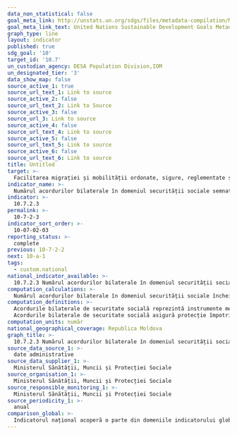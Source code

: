 ```yaml
---
data_non_statistical: false
goal_meta_link: http://unstats.un.org/sdgs/files/metadata-compilation/Metadata-Goal-10.pdf
goal_meta_link_text: United Nations Sustainable Development Goals Metadata (pdf 564kB)
graph_type: line
layout: indicator
published: true
sdg_goal: '10'
target_id: '10.7'
un_custodian_agency: DESA Population Division,IOM
un_designated_tier: '3'
data_show_map: false
source_active_1: true
source_url_text_1: Link to source
source_active_2: false
source_url_text_2: Link to Source
source_active_3: false
source_url_3: Link to source
source_active_4: false
source_url_text_4: Link to source
source_active_5: false
source_url_text_5: Link to source
source_active_6: false
source_url_text_6: Link to source
title: Untitled
target: >-
  Facilitarea migrației și mobilității ordonate, sigure, reglementate și responsabile a persoanelor, inclusiv prin implementarea unor politici de migrație planificate și bine gestionate
indicator_name: >-
  Numărul acordurilor bilaterale în domeniul securității sociale semnate
indicator: >-
  10.7.2.3
permalink: >-
  10-7-2-3
indicator_sort_order: >-
  10-07-02-03
reporting_status: >-
  complete
previous: 10-7-2-2
next: 10-a-1
tags:
  - custom.national
national_indicator_available: >-
  10.7.2.3 Numărul acordurilor bilaterale în domeniul securității sociale semnate
computation_calculations: >-
  Numărul acordurilor bilaterale în domeniul securității sociale încheiate cu țările de destinație a lucrătorilor migranți.
computation_definitions: >-
  Acordurile bilaterale de securitate socială reprezintă instrumente menite să asigure un set de garanții sociale și protecție lucrătorilor migranți și familiilor lor, care desfășoară sau au desfășurat o activitate de muncă și/sau domiciliază pe teritoriul unuia sau ambelor state contractante.<br> 
  Acordurile bilaterale de securitate socială asigură protecție împotriva următoarelor riscuri sociale (definite conform Convenției ILO nr. 102/1952 privind normele minime de securitate socială): bătrânețe, incapacitate temporară de muncă, dizabilitate, maternitate, șomaj, pierderea întreținătorului, deces.
computation_units: număr
national_geographical_coverage: Republica Moldova
graph_title: >-
  10.7.2.3 Numărul acordurilor bilaterale în domeniul securității sociale semnate
source_data_source_1: >-
  date administrative
source_data_supplier_1: >-
  Ministerul Sănătății, Muncii și Protecției Sociale
source_organisation_1: >-
  Ministerul Sănătății, Muncii și Protecției Sociale
source_responsible_monitoring_1: >-
  Ministerul Sănătății, Muncii și Protecției Sociale
source_periodicity_1: >-
  anual
comparison_global: >-
  Indicatorul național acoperă o parte din domeniile indicatorului global
---
```

